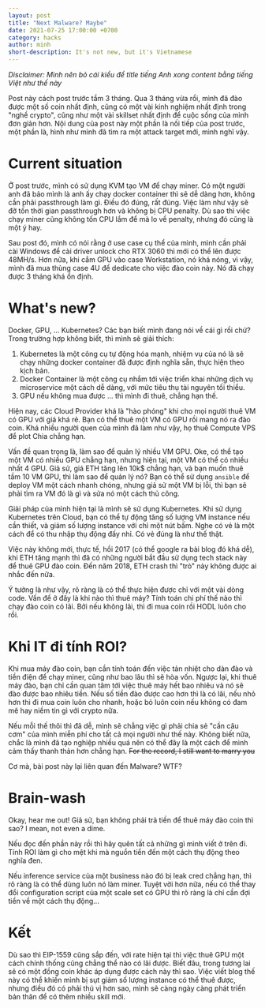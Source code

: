 ```yaml
---
layout: post
title: "Next Malware? Maybe"
date: 2021-07-25 17:00:00 +0700
category: hacks
author: minh
short-description: It's not new, but it's Vietnamese
---
```


*Disclaimer: Mình nên bỏ cái kiểu để title tiếng Anh xong content bằng tiếng Việt như thế này*

Post này cách post trước tầm 3 tháng. Qua 3 tháng vừa rồi, mình đã đào được một số coin nhất định, cũng có một vài kinh nghiệm nhất định trong "nghề crypto", cũng như một vài skillset nhất định để cuộc sống của mình đơn giản hơn. Nội dung của post này một phần là nối tiếp của post trước, một phần là, hình như mình đã tìm ra một attack target mới, mình nghĩ vậy.

# Current situation

Ở post trước, mình có sử dụng KVM tạo VM để chạy miner. Có một người anh đã bảo mình là anh ấy chạy docker container thì sẽ dễ dàng hơn, không cần phải passthrough làm gì. Điều đó đúng, rất đúng. Việc làm như vậy sẽ đỡ tốn thời gian passthrough hơn và không bị CPU penalty. Dù sao thì việc chạy miner cũng không tốn CPU lắm để mà lo về penalty, nhưng đó cũng là một ý hay.

Sau post đó, mình có nói rằng ở use case cụ thể của mình, mình cần phải cài Windows để cài driver unlock cho RTX 3060 thì mới có thể lên được 48MH/s. Hơn nữa, khi cắm GPU vào case Workstation, nó khá nóng, vì vậy, mình đã mua thùng case 4U để dedicate cho việc đào coin này. Nó đã chạy được 3 tháng khá ổn định.

# What's new?

Docker, GPU, ... Kubernetes? Các bạn biết mình đang nói về cái gì rồi chứ? Trong trường hợp không biết, thì mình sẽ giải thích:

1. Kubernetes là một công cụ tự động hóa mạnh, nhiệm vụ của nó là sẽ chạy những docker container đã được định nghĩa sẵn, thực hiện theo kịch bản.
2. Docker Container là một công cụ nhắm tới việc triển khai những dịch vụ microservice một cách dễ dàng, với mức tiêu thụ tài nguyên tối thiểu.
3. GPU nếu không mua được ... thì mình đi thuê, chẳng hạn thế. 

Hiện nay, các Cloud Provider khá là "hào phóng" khi cho mọi người thuê VM có GPU với giá khá rẻ. Bạn có thể thuê một VM có GPU rồi mang nó ra đào coin. Khá nhiều người quen của mình đã làm như vậy, họ thuê Compute VPS để plot Chia chẳng hạn.

Vấn đề quan trọng là, làm sao để quản lý nhiều VM GPU. Oke, có thể tạo một VM có nhiều GPU chẳng hạn, nhưng hiện tại, một VM có thể có nhiều nhất 4 GPU. Giả sử, giá ETH tăng lên 10k$ chẳng hạn, và bạn muốn thuê tầm 10 VM GPU, thì làm sao để quản lý nó? Bạn có thể sử dụng `ansible` để deploy VM một cách nhanh chóng, nhưng giả sử một VM bị lỗi, thì bạn sẽ phải tìm ra VM đó là gì và sửa nó một cách thủ công.

Giải pháp của mình hiện tại là mình sẽ sử dụng Kubernetes. Khi sử dụng Kubernetes trên Cloud, bạn có thể tự động tăng số lượng VM instance nếu cần thiết, và giảm số lượng instance với chỉ một nút bấm. Nghe có vẻ là một cách để có thu nhập thụ động đấy nhỉ. Có vẻ đúng là như thế thật.

Việc này không mới, thực tế, hồi 2017 (có thể google ra bài blog đó khá dễ), khi ETH tăng mạnh thì đã có những người bắt đầu sử dụng tech stack này để thuê GPU đào coin. Đến năm 2018, ETH crash thì "trò" này không được ai nhắc đến nữa.

Ý tưởng là như vậy, rõ ràng là có thể thực hiện được chỉ với một vài dòng code. Vấn đề ở đây là khi nào thì thuê máy? Tính toán chi phí thế nào thì chạy đào coin có lãi. Bởi nếu không lãi, thì đi mua coin rồi HODL luôn cho rồi.

# Khi IT đi tính ROI?

Khi mua máy đào coin, bạn cần tính toán đến việc tản nhiệt cho dàn đào và tiền điện để chạy miner, cũng như bao lâu thì sẽ hòa vốn. Ngược lại, khi thuê máy đào, bạn chỉ cần quan tâm tới việc thuê máy hết bao nhiêu và nó sẽ đào được bao nhiêu tiền. Nếu số tiền đào được cao hơn thì là có lãi, nếu nhỏ hơn thì đi mua coin luôn cho nhanh, hoặc bỏ luôn coin nếu không có đam mê hay niềm tin gì với crypto nữa.

Nếu mỗi thế thôi thì đã dễ, mình sẽ chẳng việc gì phải chia sẻ "cần câu cơm" của mình miễn phí cho tất cả mọi người như thế này. Không biết nữa, chắc là mình đã tạo nghiệp nhiều quá nên có thể đây là một cách để mình cảm thấy thanh thản hơn chẳng hạn. ~~For the record, I still want to marry you~~

Cơ mà, bài post này lại liên quan đến Malware? WTF?

# Brain-wash

Okay, hear me out! Giả sử, bạn không phải trả tiền để thuê máy đào coin thì sao? I mean, not even a dime.

Nếu đọc đến phần này rồi thì hãy quên tất cả những gì mình viết ở trên đi. Tính ROI làm gì cho mệt khi mà nguồn tiền đến một cách thụ động theo nghĩa đen. 

Nếu inference service của một business nào đó bị leak cred chẳng hạn, thì rõ ràng là có thể dùng luôn nó làm miner. Tuyệt vời hơn nữa, nếu có thể thay đổi configuration script của một scale set có GPU thì rõ ràng là chỉ cần đợi tiền về một cách thụ động...

# Kết

Dù sao thì EIP-1559 cũng sắp đến, với rate hiện tại thì việc thuê GPU một cách chính thống cũng chẳng thể nào có lãi được. Biết đâu, trong tương lai sẽ có một đồng coin khác áp dụng được cách này thì sao. Việc viết blog thế này có thể khiến mình bị sụt giảm số lượng instance có thể thuê được, nhưng điều đó có phải thú vị hơn sao, mình sẽ càng ngày càng phát triển bản thân để có thêm nhiều skill mới.